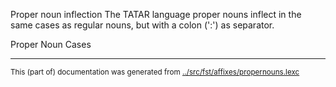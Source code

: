 Proper noun inflection
The TATAR language proper nouns inflect in the same cases as regular
nouns, but with a colon (':') as separator.

Proper Noun Cases



* * *
<small>This (part of) documentation was generated from [../src/fst/affixes/propernouns.lexc](http://github.com/giellalt/lang-tat/blob/main/../src/fst/affixes/propernouns.lexc)</small>